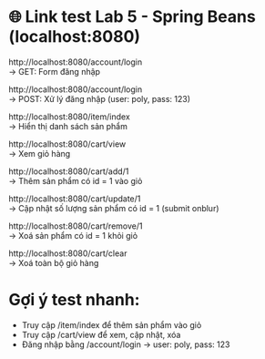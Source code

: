 # 🌐 Link test Lab 5 - Spring Beans (localhost:8080)

http://localhost:8080/account/login           
→ GET: Form đăng nhập

http://localhost:8080/account/login           
→ POST: Xử lý đăng nhập (user: poly, pass: 123)

http://localhost:8080/item/index              
→ Hiển thị danh sách sản phẩm

http://localhost:8080/cart/view               
→ Xem giỏ hàng

http://localhost:8080/cart/add/1              
→ Thêm sản phẩm có id = 1 vào giỏ

http://localhost:8080/cart/update/1           
→ Cập nhật số lượng sản phẩm có id = 1 (submit onblur)

http://localhost:8080/cart/remove/1           
→ Xoá sản phẩm có id = 1 khỏi giỏ

http://localhost:8080/cart/clear              
→ Xoá toàn bộ giỏ hàng

# Gợi ý test nhanh:
- Truy cập /item/index để thêm sản phẩm vào giỏ
- Truy cập /cart/view để xem, cập nhật, xóa
- Đăng nhập bằng /account/login → user: poly, pass: 123

